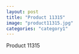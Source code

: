 ```yaml
---
layout: post
title: "Product 11315"
image: "product11315.jpg"
categories: "category1"
---
```

Product 11315
